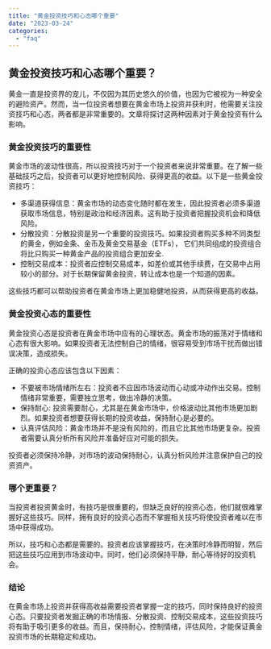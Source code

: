 ```yaml
---
title: "黄金投资技巧和心态哪个重要"
date: "2023-03-24"
categories: 
  - "faq"
---
```


## 黄金投资技巧和心态哪个重要？

黄金一直是投资界的宠儿，不仅因为其历史悠久的价值，也因为它被视为一种安全的避险资产。然而，当一位投资者想要在黄金市场上投资并获利时，他需要关注投资技巧和心态，两者都是非常重要的。文章将探讨这两种因素对于黄金投资有什么影响。

### 黄金投资技巧的重要性

黄金市场的波动性很高，所以投资技巧对于一个投资者来说非常重要。在了解一些基础技巧之后，投资者可以更好地控制风险、获得更高的收益。以下是一些黄金投资技巧：

- 多渠道获得信息：黄金市场的动态变化随时都在发生，因此投资者必须多渠道获取市场信息，特别是政治和经济因素。这有助于投资者把握投资机会和降低风险。
- 分散投资：分散投资是另一个重要的投资技巧。如果投资者购买多种不同类型的黄金，例如金条、金币及黄金交易基金（ETFs）， 它们共同组成的投资组合将比只购买一种黄金产品的投资组合更加安全.
- 控制交易成本：投资者应控制交易成本，如差价或其他手续费，在交易中占用较小的部分。对于长期保留黄金投资，转让成本也是一个知道的因素。

这些技巧都可以帮助投资者在黄金市场上更加稳健地投资，从而获得更高的收益。

### 黄金投资心态的重要性

黄金投资心态是投资者在黄金市场中应有的心理状态。黄金市场的振荡对于情绪和心态有很大影响。如果投资者无法控制自己的情绪，很容易受到市场干扰而做出错误决策，造成损失。

正确的投资心态应该包含以下因素：

- 不要被市场情绪所左右：投资者不应因市场波动而心动或冲动作出交易。控制情绪非常重要，需要独立思考，做出冷静的决策。
- 保持耐心: 投资需要耐心，尤其是在黄金市场中，价格波动比其他市场更加剧烈。如果投资者想要获得长期的投资收益，保持耐心是必要的。
- 认真评估风险：黄金市场并不是没有风险的，而且它比其他市场更复杂。投资者需要认真分析所有风险并准备好应对可能的损失。

投资者必须保持冷静，对市场的波动保持耐心，认真分析风险并注意保护自己的投资资产。

### 哪个更重要？

当投资者投资黄金时，有技巧是很重要的，但缺乏良好的投资心态，他们就很难掌握好这些技巧。同样，拥有良好的投资心态而不掌握相关技巧将使投资者难以在市场中获得成功。

所以，技巧和心态都是需要的。投资者应该掌握技巧，在决策时冷静而明智，然后把这些技巧应用到市场波动中。同时，他们必须保持平静，耐心等待好的投资机会。

### 结论

在黄金市场上投资并获得高收益需要投资者掌握一定的技巧，同时保持良好的投资心态。只要投资者发掘正确的市场情报、分散投资、控制交易成本，这些投资技巧将有助于吸引更多的收益。而且，保持耐心，控制情绪，评估风险，才能保证黄金投资市场的长期稳定和成功。
